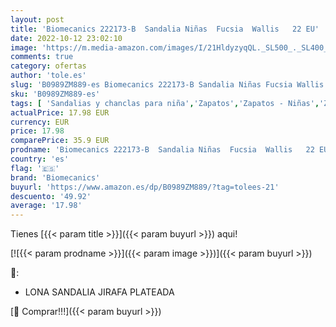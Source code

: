```yaml
---
layout: post
title: 'Biomecanics 222173-B  Sandalia Niñas  Fucsia  Wallis   22 EU'
date: 2022-10-12 23:02:10
image: 'https://m.media-amazon.com/images/I/21HldyzyqQL._SL500_._SL400_.jpg'
comments: true
category: ofertas
author: 'tole.es'
slug: 'B0989ZM889-es Biomecanics 222173-B Sandalia Niñas Fucsia Wallis 22 EU'
sku: 'B0989ZM889-es'
tags: [ 'Sandalias y chanclas para niña','Zapatos','Zapatos - Niñas','Zapatos y complementos','biomecanics','sandalia','🇪🇸', ]
actualPrice: 17.98 EUR
currency: EUR
price: 17.98
comparePrice: 35.9 EUR
prodname: 'Biomecanics 222173-B  Sandalia Niñas  Fucsia  Wallis   22 EU'
country: 'es'
flag: '🇪🇸'
brand: 'Biomecanics'
buyurl: 'https://www.amazon.es/dp/B0989ZM889/?tag=tolees-21'
descuento: '49.92'
average: '17.98'
---
```


Tienes [{{< param title >}}]({{< param buyurl >}}) aqui!

[![{{< param prodname >}}]({{< param image >}})]({{< param buyurl >}})

🔎:

- LONA SANDALIA JIRAFA PLATEADA

[🛒 Comprar!!!]({{< param buyurl >}})
